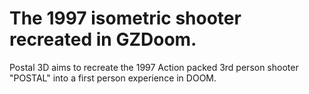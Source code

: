 # The 1997 isometric shooter recreated in GZDoom. 

Postal 3D aims to recreate the 1997 Action packed 3rd person shooter "POSTAL" into a first person experience in DOOM.
